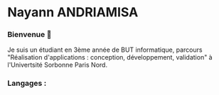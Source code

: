 # Nayann ANDRIAMISA

### Bienvenue 👋
Je suis un étudiant en 3ème année de BUT informatique, parcours "Réalisation d'applications : conception, développement, validation" à l'Univertsité Sorbonne Paris Nord.  

### Langages :


<!--
**nayannandriamisa/nayannandriamisa** is a ✨ _special_ ✨ repository because its `README.md` (this file) appears on your GitHub profile.

Here are some ideas to get you started:

- 🔭 I’m currently working on ...
- 🌱 I’m currently learning ...
- 👯 I’m looking to collaborate on ...
- 🤔 I’m looking for help with ...
- 💬 Ask me about ...
- 📫 How to reach me: ...
- 😄 Pronouns: ...
- ⚡ Fun fact: ...
-->

